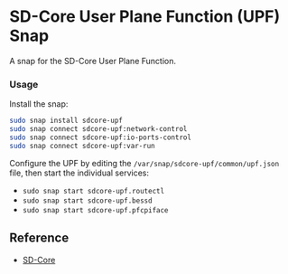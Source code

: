 # SD-Core User Plane Function (UPF) Snap

A snap for the SD-Core User Plane Function.

### Usage

Install the snap:
```bash
sudo snap install sdcore-upf
sudo snap connect sdcore-upf:network-control
sudo snap connect sdcore-upf:io-ports-control
sudo snap connect sdcore-upf:var-run
```

Configure the UPF by editing the `/var/snap/sdcore-upf/common/upf.json` file, then start the individual services:
* `sudo snap start sdcore-upf.routectl`
* `sudo snap start sdcore-upf.bessd`
* `sudo snap start sdcore-upf.pfcpiface`

## Reference

- [SD-Core](https://opennetworking.org/sd-core/)
